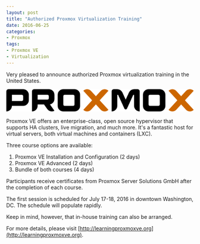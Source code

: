 ```yaml
---
layout: post
title: "Authorized Proxmox Virtualization Training"
date: 2016-06-25
categories:
- Proxmox
tags:
- Proxmox VE
- Virtualization
---
```


Very pleased to announce authorized Proxmox virtualization training in the United States.

<p class="rtecenter"><center><img src="/images/Proxmox-logo-600px.png" /></center></p>

Proxmox VE offers an enterprise-class, open source hypervisor that supports HA clusters, live migration, and much more. It's a fantastic host for virtual servers, both virtual machines and containers (LXC).

Three course options are available:

1. Proxmox VE Installation and Configuration (2 days)
2. Proxmox VE Advanced (2 days)
3. Bundle of both courses (4 days)

Participants receive certificates from Proxmox Server Solutions GmbH after the completion of each course.

The first session is scheduled for July 17-18, 2016 in downtown Washington, DC. The schedule will populate rapidly.

Keep in mind, however, that in-house training can also be arranged.

For more details, please visit [http://learningproxmoxve.org](http://learningproxmoxve.org).
